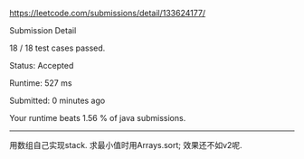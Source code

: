 https://leetcode.com/submissions/detail/133624177/

Submission Detail

18 / 18 test cases passed.

Status: Accepted

Runtime: 527 ms

Submitted: 0 minutes ago

Your runtime beats 1.56 % of java submissions.

***
用数组自己实现stack.
求最小值时用Arrays.sort;
效果还不如v2呢.